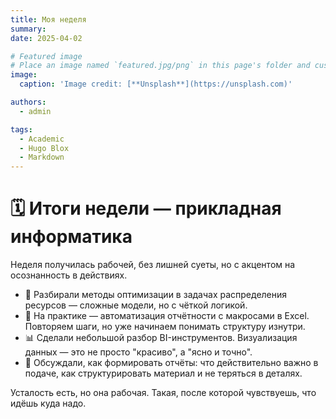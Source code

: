 ```yaml
---
title: Моя неделя
summary: 
date: 2025-04-02

# Featured image
# Place an image named `featured.jpg/png` in this page's folder and customize its options here.
image:
  caption: 'Image credit: [**Unsplash**](https://unsplash.com)'

authors:
  - admin

tags:
  - Academic
  - Hugo Blox
  - Markdown
---
```


# 🗓 Итоги недели — прикладная информатика

Неделя получилась рабочей, без лишней суеты, но с акцентом на осознанность в действиях.

- 🧠 Разбирали методы оптимизации в задачах распределения ресурсов — сложные модели, но с чёткой логикой.
- 🔧 На практике — автоматизация отчётности с макросами в Excel. Повторяем шаги, но уже начинаем понимать структуру изнутри.
- 📊 Сделали небольшой разбор BI-инструментов. Визуализация данных — это не просто "красиво", а "ясно и точно".
- 📝 Обсуждали, как формировать отчёты: что действительно важно в подаче, как структурировать материал и не теряться в деталях.

Усталость есть, но она рабочая. Такая, после которой чувствуешь, что идёшь куда надо.

